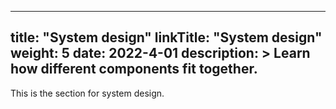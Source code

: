 
---
title: "System design"
linkTitle: "System design"
weight: 5
date: 2022-4-01
description: >
  Learn how different components fit together.
---

This is the section for system design.

